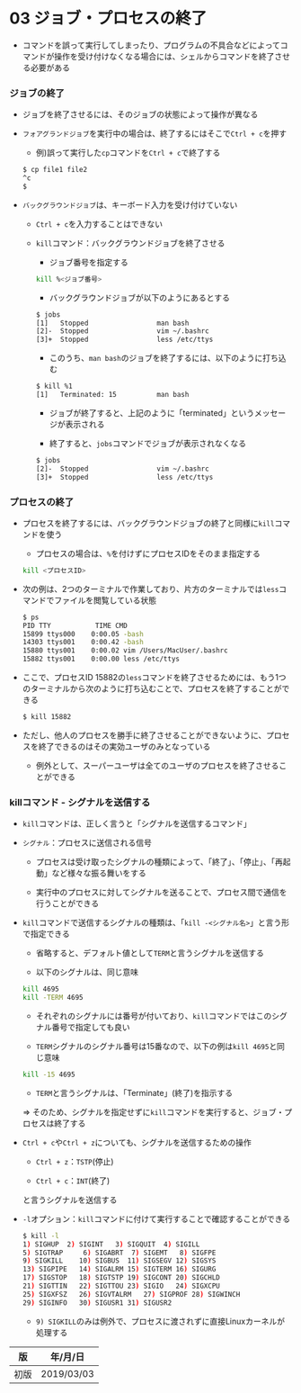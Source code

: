 03 ジョブ・プロセスの終了
=====================

* コマンドを誤って実行してしまったり、プログラムの不具合などによってコマンドが操作を受け付けなくなる場合には、シェルからコマンドを終了させる必要がある



### ジョブの終了

* ジョブを終了させるには、そのジョブの状態によって操作が異なる

* `フォアグランドジョブ`を実行中の場合は、終了するにはそこで`Ctrl + c`を押す

  * 例)誤って実行した`cp`コマンドを`Ctrl + c`で終了する

  ```bash
  $ cp file1 file2
  ^c
  $
  ```

* `バックグラウンドジョブ`は、キーボード入力を受け付けていない

  * `Ctrl + c`を入力することはできない

  * `kill`コマンド：バックグラウンドジョブを終了させる

    * ジョブ番号を指定する

    ```bash
    kill %<ジョブ番号>
    ```

    * バックグラウンドジョブが以下のようにあるとする

    ```bash
    $ jobs
    [1]   Stopped                 man bash
    [2]-  Stopped                 vim ~/.bashrc
    [3]+  Stopped                 less /etc/ttys
    ```

    * このうち、`man bash`のジョブを終了するには、以下のように打ち込む

    ```bash
    $ kill %1
    [1]   Terminated: 15          man bash
    ```

    * ジョブが終了すると、上記のように「terminated」というメッセージが表示される

    * 終了すると、`jobs`コマンドでジョブが表示されなくなる

    ```bash
    $ jobs
    [2]-  Stopped                 vim ~/.bashrc
    [3]+  Stopped                 less /etc/ttys
    ```



### プロセスの終了

* プロセスを終了するには、バックグラウンドジョブの終了と同様に`kill`コマンドを使う

  * プロセスの場合は、`%`を付けずにプロセスIDをそのまま指定する

  ```bash
  kill <プロセスID>
  ```

* 次の例は、2つのターミナルで作業しており、片方のターミナルでは`less`コマンドでファイルを閲覧している状態

  ```bash
  $ ps
  PID TTY           TIME CMD
  15899 ttys000    0:00.05 -bash
  14303 ttys001    0:00.42 -bash
  15880 ttys001    0:00.02 vim /Users/MacUser/.bashrc
  15882 ttys001    0:00.00 less /etc/ttys
  ```

* ここで、プロセスID 15882の`less`コマンドを終了させるためには、もう1つのターミナルから次のように打ち込むことで、プロセスを終了することができる

  ```bash
  $ kill 15882
  ```

* ただし、他人のプロセスを勝手に終了させることができないように、プロセスを終了できるのはその実効ユーザのみとなっている

  * 例外として、スーパーユーザは全てのユーザのプロセスを終了させることができる



### killコマンド - シグナルを送信する

* `kill`コマンドは、正しく言うと「シグナルを送信するコマンド」

* `シグナル`：プロセスに送信される信号

  * プロセスは受け取ったシグナルの種類によって、「終了」、「停止」、「再起動」など様々な振る舞いをする

  * 実行中のプロセスに対してシグナルを送ることで、プロセス間で通信を行うことができる

* `kill`コマンドで送信するシグナルの種類は、「`kill -<シグナル名>`」と言う形で指定できる

  * 省略すると、デフォルト値として`TERM`と言うシグナルを送信する

  * 以下のシグナルは、同じ意味

  ```bash
  kill 4695
  kill -TERM 4695
  ```

  * それぞれのシグナルには番号が付いており、`kill`コマンドではこのシグナル番号で指定しても良い

  * `TERM`シグナルのシグナル番号は15番なので、以下の例は`kill 4695`と同じ意味

  ```bash
  kill -15 4695
  ```

  * `TERM`と言うシグナルは、「Terminate」(終了)を指示する

  => そのため、シグナルを指定せずに`kill`コマンドを実行すると、ジョブ・プロセスは終了する

* `Ctrl + c`や`Ctrl + z`についても、シグナルを送信するための操作

  * `Ctrl + z`：`TSTP`(停止)

  * `Ctrl + c`：`INT`(終了)

  と言うシグナルを送信する

* `-l`オプション：`kill`コマンドに付けて実行することで確認することができる

  ```bash
  $ kill -l
  1) SIGHUP	 2) SIGINT	 3) SIGQUIT	 4) SIGILL
  5) SIGTRAP	 6) SIGABRT	 7) SIGEMT	 8) SIGFPE
  9) SIGKILL	10) SIGBUS	11) SIGSEGV	12) SIGSYS
  13) SIGPIPE	14) SIGALRM	15) SIGTERM	16) SIGURG
  17) SIGSTOP	18) SIGTSTP	19) SIGCONT	20) SIGCHLD
  21) SIGTTIN	22) SIGTTOU	23) SIGIO	24) SIGXCPU
  25) SIGXFSZ	26) SIGVTALRM	27) SIGPROF	28) SIGWINCH
  29) SIGINFO	30) SIGUSR1	31) SIGUSR2
  ```

  * `9) SIGKILL`のみは例外で、プロセスに渡されずに直接Linuxカーネルが処理する



| 版 |  年/月/日 |
|----|----------|
|初版|2019/03/03|
